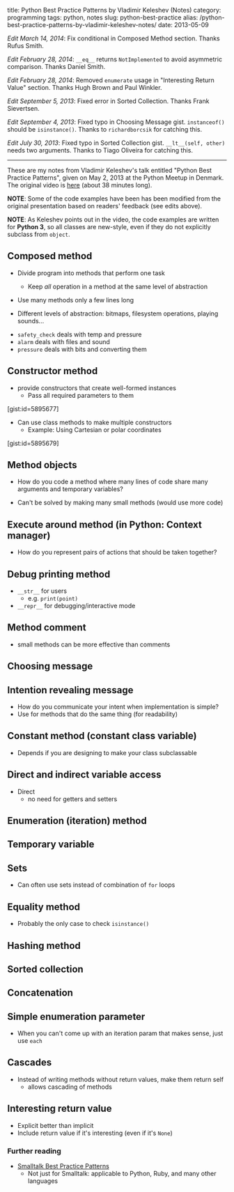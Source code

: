 title: Python Best Practice Patterns by Vladimir Keleshev (Notes)
category: programming
tags: python, notes
slug: python-best-practice
alias: /python-best-practice-patterns-by-vladimir-keleshev-notes/
date: 2013-05-09

*Edit March 14, 2014*: Fix conditional in Composed Method section. Thanks Rufus Smith.

*Edit February 28, 2014*: `__eq__` returns `NotImplemented` to avoid asymmetric comparison. Thanks Daniel Smith.

*Edit February 28, 2014*: Removed `enumerate` usage in  "Interesting Return Value" section. Thanks Hugh Brown and Paul Winkler.

*Edit September 5, 2013*: Fixed error in Sorted Collection. Thanks Frank Sievertsen.

*Edit September 4, 2013*: Fixed typo in Choosing Message gist. `instanceof()` should be `isinstance()`. Thanks to `richardborcsik` for catching this.

*Edit July 30, 2013*: Fixed typo in Sorted Collection gist. `__lt__(self, other)` needs two arguments. Thanks to Tiago Oliveira for catching this.

----

These are my notes from Vladimir Keleshev's talk entitled "Python Best Practice Patterns", given on May 2, 2013 at the Python Meetup in Denmark. The original video is [here](http://youtu.be/GZNUfkVIHAY) (about 38 minutes long).

**NOTE**: Some of the code examples have been has been modified from the original presentation based on readers' feedback (see edits above).

**NOTE**: As Keleshev points out in the video, the code examples are written for **Python 3**, so all classes are new-style, even if they do not explicitly subclass from `object`.

## Composed method

- Divide program into methods that perform one task
    - Keep *all* operation in a method at the same level of abstraction
- Use many methods only a few lines long


- Different levels of abstraction: bitmaps, filesystem operations, playing sounds...

<script src="https://gist.github.com/sloria/5895673.js"> </script>

- `safety_check` deals with temp and pressure
- `alarm` deals with files and sound
- `pressure` deals with bits and converting them

## Constructor method

- provide constructors that create well-formed instances
    - Pass all required parameters to them

[gist:id=5895677]

- Can use class methods to make multiple constructors
    - Example: Using Cartesian or polar coordinates

[gist:id=5895679]


## Method objects
- How do you code a method where many lines of code share many arguments and temporary variables?

<script src="https://gist.github.com/sloria/5895682.js"> </script>

- Can't be solved by making many small methods (would use more code)

<script src="https://gist.github.com/sloria/5895686.js"> </script>

## Execute around method (in Python: Context manager)
- How do you represent pairs of actions that should be taken together?

<script src="https://gist.github.com/sloria/5895687.js"> </script>

## Debug printing method
- `__str__` for users
    - e.g. `print(point)`
- `__repr__` for debugging/interactive mode

## Method comment
- small methods can be more effective than comments

<script src="https://gist.github.com/sloria/5895694.js"> </script>

## Choosing message

<script src="https://gist.github.com/sloria/5895717.js"> </script>

## Intention revealing message
- How do you communicate your intent when implementation is simple?
- Use for methods that do the same thing (for readability)

<script src="https://gist.github.com/sloria/5895726.js"> </script>

## Constant method (constant class variable)

<script src="https://gist.github.com/sloria/5895732.js"> </script>

- Depends if you are designing to make your class subclassable

## Direct and indirect variable access
- Direct
    - no need for getters and setters

<script src="https://gist.github.com/sloria/5895737.js"> </script>

## Enumeration (iteration) method

<script src="https://gist.github.com/sloria/5895749.js"> </script>

## Temporary variable

<script src="https://gist.github.com/sloria/5895751.js"> </script>

## Sets
- Can often use sets instead of combination of `for` loops

<script src="https://gist.github.com/sloria/5895758.js"> </script>

## Equality method
<script src="https://gist.github.com/sloria/5895762.js"> </script>

- Probably the only case to check `isinstance()`

## Hashing method
<script src="https://gist.github.com/sloria/5895766.js"> </script>

## Sorted collection
<script src="https://gist.github.com/sloria/5895768.js"> </script>

## Concatenation
<script src="https://gist.github.com/sloria/5895770.js"> </script>

## Simple enumeration parameter
- When you can't come up with an iteration param that makes sense, just use `each`

<script src="https://gist.github.com/sloria/5895773.js"> </script>

## Cascades
- Instead of writing methods without return values, make them return self
    - allows cascading of methods

<script src="https://gist.github.com/sloria/5895776.js"> </script>

## Interesting return value

<script src="https://gist.github.com/sloria/5895782.js"> </script>

- Explicit better than implicit
- Include return value if it's interesting (even if it's `None`)

### Further reading
- [Smalltalk Best Practice Patterns](http://www.amazon.com/Smalltalk-Best-Practice-Patterns-ebook/dp/B00BBDLIME/ref=dp_kinw_strp_1)
    - Not just for Smalltalk: applicable to Python, Ruby, and many other languages









